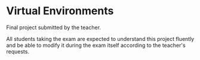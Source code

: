 # Virtual Environments

Final project submitted by the teacher.

All students taking the exam are expected to understand this project fluently and be able to modify it during the exam itself according to the teacher's requests.
